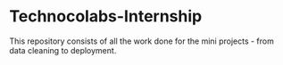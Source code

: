 # Technocolabs-Internship
This repository consists of all the work done for the mini projects - from data cleaning to deployment.
